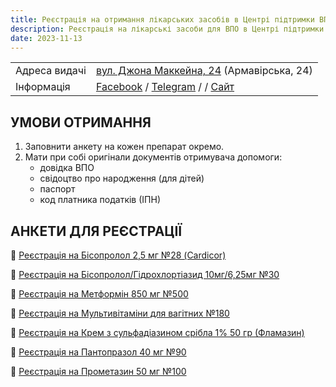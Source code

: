 ```yaml
---
title: Реєстрація на отримання лікарських засобів в Центрі підтримки ВПО "24"
description: Реєстрація на лікарські засоби для ВПО в Центрі підтримки ВПО "24" Благодійного фонду "Шелтер Плюс" у Кривому Розі за адресою вулиця Маккейна, 24 
date: 2023-11-13
---
```


<div class="centers--block">

|   |   |
|---|---|
|Адреса видачі | [вул. Джона Маккейна, 24](https://goo.gl/maps/LjhkFUZHJuaAuEKt9) (Армавірська, 24)  |
|Інформація  |  [Facebook](https://fb.com/supportcenter24) / [Telegram](https://t.me/centervpo24) / / [Сайт](https://shelter-plus.com/center24) |

</div>

## УМОВИ ОТРИМАННЯ  
1. Заповнити анкету на кожен препарат окремо.
2. Мати при собі оригінали документів отримувача допомоги:  
	- довідка ВПО  
	- свідоцтво про народження (для дітей)
	- паспорт  
	- код платника податків (ІПН)

## АНКЕТИ ДЛЯ РЕЄСТРАЦІЇ
💊 [Реєстрація на Бісопролол 2,5 мг №28 (Cardicor)](https://forms.gle/1gvvEc6AmXRKGYeU7)

💊 [Реєстрація на Бісопролол/Гідрохлортіазид 10мг/6,25мг №30](https://forms.gle/NgmZoeUJmmFb144o6)

💊 [Реєстрація на Метформін 850 мг №500](https://forms.gle/8topwQ1uUEzLdHGy7)

💊 [Реєстрація на Мультивітаміни для вагітних №180](https://forms.gle/VJNR6Gi31KD2WHMeA)

💊 [Реєстрація на Крем з сульфадіазином срібла 1% 50 гр (Фламазин)](https://forms.gle/yxsaps6sePBcHTcz6)

💊 [Реєстрація на Пантопразол 40 мг №90 ](https://forms.gle/V5SNY6aaZzA491fk9)

💊 [Реєстрація на Прометазин 50 мг №100](https://forms.gle/X5zUKgmaZWKBMfE46)